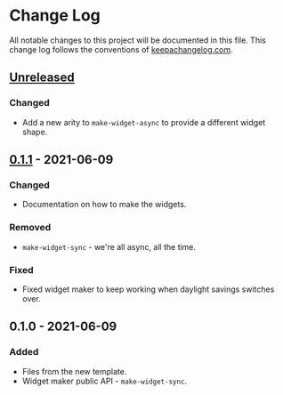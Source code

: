 # Change Log
All notable changes to this project will be documented in this file. This change log follows the conventions of [keepachangelog.com](http://keepachangelog.com/).

## [Unreleased]
### Changed
- Add a new arity to `make-widget-async` to provide a different widget shape.

## [0.1.1] - 2021-06-09
### Changed
- Documentation on how to make the widgets.

### Removed
- `make-widget-sync` - we're all async, all the time.

### Fixed
- Fixed widget maker to keep working when daylight savings switches over.

## 0.1.0 - 2021-06-09
### Added
- Files from the new template.
- Widget maker public API - `make-widget-sync`.

[Unreleased]: https://github.com/your-name/owoify-clj/compare/0.1.1...HEAD
[0.1.1]: https://github.com/your-name/owoify-clj/compare/0.1.0...0.1.1
